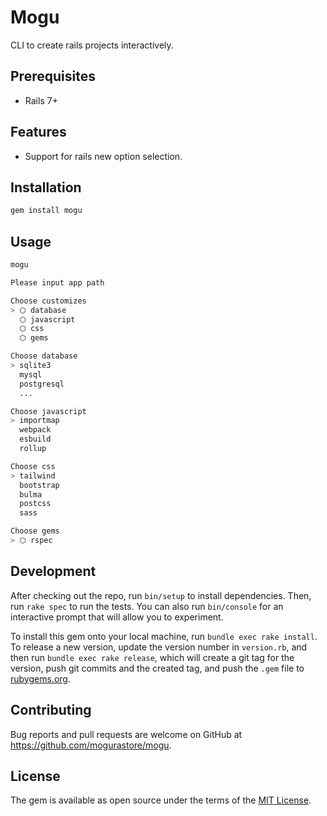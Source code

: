 # Mogu

CLI to create rails projects interactively.

## Prerequisites

- Rails 7+

## Features

- Support for rails new option selection.

## Installation

```bash
gem install mogu
```

## Usage

```bash
mogu
```

```bash
Please input app path

Choose customizes
> ⬡ database
  ⬡ javascript
  ⬡ css
  ⬡ gems

Choose database
> sqlite3
  mysql
  postgresql
  ...

Choose javascript
> importmap
  webpack
  esbuild
  rollup

Choose css
> tailwind
  bootstrap
  bulma
  postcss
  sass

Choose gems
> ⬡ rspec
```

## Development

After checking out the repo, run `bin/setup` to install dependencies. Then, run `rake spec` to run the tests. You can also run `bin/console` for an interactive prompt that will allow you to experiment.

To install this gem onto your local machine, run `bundle exec rake install`. To release a new version, update the version number in `version.rb`, and then run `bundle exec rake release`, which will create a git tag for the version, push git commits and the created tag, and push the `.gem` file to [rubygems.org](https://rubygems.org).

## Contributing

Bug reports and pull requests are welcome on GitHub at https://github.com/mogurastore/mogu.

## License

The gem is available as open source under the terms of the [MIT License](https://opensource.org/licenses/MIT).
